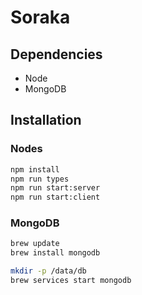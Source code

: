 # Soraka

## Dependencies

* Node
* MongoDB

## Installation

### Nodes

```sh
npm install
npm run types
npm run start:server
npm run start:client
```

### MongoDB

```sh
brew update
brew install mongodb

mkdir -p /data/db
brew services start mongodb
```
